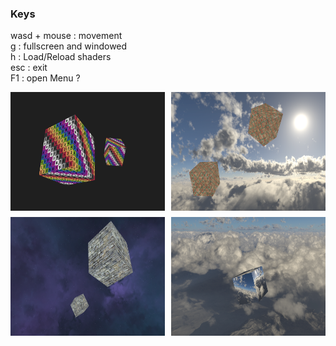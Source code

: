### Keys

wasd + mouse : movement<br>
g : fullscreen and windowed<br>
h : Load/Reload shaders<br>
esc : exit<br>
F1 : open Menu ?<br>

<style>
  .image-grid {
    display: grid;
    grid-template-columns: repeat(2, 1fr);
    gap: 10px;
    justify-items: center;
  }
  .image-grid img {
    width: 450px;
    height: 190px;
  }
</style>

<div class="image-grid">
  <img src="src/resources/tests/test1.png" alt="Position">
  <img src="src/resources/tests/test2.png" alt="Position">
  <img src="src/resources/tests/test3.png" alt="Position">
  <img src="src/resources/tests/test4.png" alt="Position">
</div>